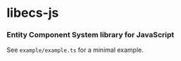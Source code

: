 # libecs-js

### Entity Component System library for JavaScript

See ````example/example.ts```` for a minimal example.
